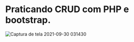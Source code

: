 # Praticando CRUD com PHP e bootstrap.

![Captura de tela 2021-09-30 031430](https://user-images.githubusercontent.com/74739918/135397610-46192f5a-9ef9-49c2-b0f4-fe8ee95d73f6.png)
